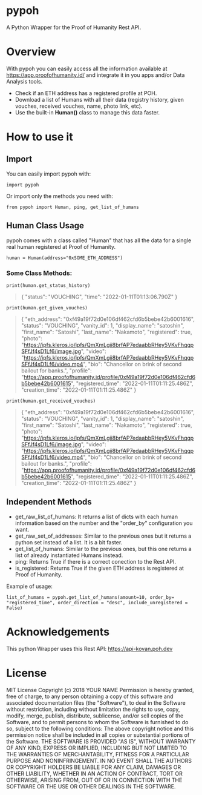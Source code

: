 # pypoh
A Python Wrapper for the Proof of Humanity Rest API. 

# Overview

With pypoh you can easily access all the information available at https://app.proofofhumanity.id/ and integrate it in you apps and/or Data Analysis tools.

* Check if an ETH address has a registered profile at POH.
* Download a list of Humans with all their data (registry history, given vouches, received vouches, name, photo link, etc).
* Use the built-in **Human()** class to manage this data faster.

# How to use it

## Import
You can easily import pypoh with:
```python:
import pypoh
```
Or import only the methods you need with:
```python:
from pypoh import Human, ping, get_list_of_humans
```
## Human Class Usage
pypoh comes with a class called "Human" that has all the data for a single real human registered at Proof of Humanity.

```python:
human = Human(address="0xSOME_ETH_ADDRESS")
```
### Some Class Methods:
```python:
print(human.get_status_history)
```

>{
    "status": "VOUCHING",
    "time": "2022-01-11T01:13:06.790Z"
  }

```python:
print(human.get_given_vouches)
```

>{
      "eth_address": "0xf49a19f72d0e106df462cfd6b5bebe42b6001616",
      "status": "VOUCHING",
      "vanity_id": 1,
      "display_name": "satoshin",
      "first_name": "Satoshi",
      "last_name": "Nakamoto",
      "registered": true,
      "photo": "https://ipfs.kleros.io/ipfs/QmXmLgii8brfAP7edaabbRHey5VKvFhqqpSFfJf4sD1Lf6/image.jpg",
      "video": "https://ipfs.kleros.io/ipfs/QmXmLgii8brfAP7edaabbRHey5VKvFhqqpSFfJf4sD1Lf6/video.mp4",
      "bio": "Chancellor on brink of second bailout for banks.",
      "profile": "https://app.proofofhumanity.id/profile/0xf49a19f72d0e106df462cfd6b5bebe42b6001615",
      "registered_time": "2022-01-11T01:11:25.486Z",
      "creation_time": "2022-01-11T01:11:25.486Z"
    }

```python:
print(human.get_received_vouches)
```

>{
      "eth_address": "0xf49a19f72d0e106df462cfd6b5bebe42b6001616",
      "status": "VOUCHING",
      "vanity_id": 1,
      "display_name": "satoshin",
      "first_name": "Satoshi",
      "last_name": "Nakamoto",
      "registered": true,
      "photo": "https://ipfs.kleros.io/ipfs/QmXmLgii8brfAP7edaabbRHey5VKvFhqqpSFfJf4sD1Lf6/image.jpg",
      "video": "https://ipfs.kleros.io/ipfs/QmXmLgii8brfAP7edaabbRHey5VKvFhqqpSFfJf4sD1Lf6/video.mp4",
      "bio": "Chancellor on brink of second bailout for banks.",
      "profile": "https://app.proofofhumanity.id/profile/0xf49a19f72d0e106df462cfd6b5bebe42b6001615",
      "registered_time": "2022-01-11T01:11:25.486Z",
      "creation_time": "2022-01-11T01:11:25.486Z"
    }



## Independent Methods
* get_raw_list_of_humans: It returns a list of dicts with each human information based on the number and the "order_by" configuration you want.
* get_raw_set_of_addresses: Similar to the previous ones but it returns a python set instead of a list. It is a bit faster.
* get_list_of_humans: Similar to the previous ones, but this one returns a list of already instantiated Humans instead.
* ping: Returns True if there is a correct conection to the Rest API.
* is_registered: Returns True if the given ETH address is registered at Proof of Humanity.

Example of usage:

```python:
list_of_humans = pypoh.get_list_of_humans(amount=10, order_by= "registered_time", order_direction = "desc", include_unregistered = False)
```

# Acknowledgements
This python Wrapper uses this Rest API: https://api-kovan.poh.dev

# License
MIT License
Copyright (c) 2018 YOUR NAME
Permission is hereby granted, free of charge, to any person obtaining a copy
of this software and associated documentation files (the "Software"), to deal
in the Software without restriction, including without limitation the rights
to use, copy, modify, merge, publish, distribute, sublicense, and/or sell
copies of the Software, and to permit persons to whom the Software is
furnished to do so, subject to the following conditions:
The above copyright notice and this permission notice shall be included in all
copies or substantial portions of the Software.
THE SOFTWARE IS PROVIDED "AS IS", WITHOUT WARRANTY OF ANY KIND, EXPRESS OR
IMPLIED, INCLUDING BUT NOT LIMITED TO THE WARRANTIES OF MERCHANTABILITY,
FITNESS FOR A PARTICULAR PURPOSE AND NONINFRINGEMENT. IN NO EVENT SHALL THE
AUTHORS OR COPYRIGHT HOLDERS BE LIABLE FOR ANY CLAIM, DAMAGES OR OTHER
LIABILITY, WHETHER IN AN ACTION OF CONTRACT, TORT OR OTHERWISE, ARISING FROM,
OUT OF OR IN CONNECTION WITH THE SOFTWARE OR THE USE OR OTHER DEALINGS IN THE
SOFTWARE.

